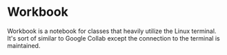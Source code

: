 # Workbook
Workbook is a notebook for classes that heavily utilize the Linux terminal. It's sort of similar to Google Collab except the connection to the terminal is maintained.